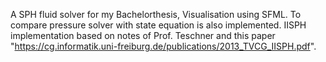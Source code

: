 A SPH fluid solver for my Bachelorthesis, Visualisation using SFML. 
To compare pressure solver with state equation is also implemented.
IISPH implementation based on notes of Prof. Teschner and this paper "https://cg.informatik.uni-freiburg.de/publications/2013_TVCG_IISPH.pdf".
